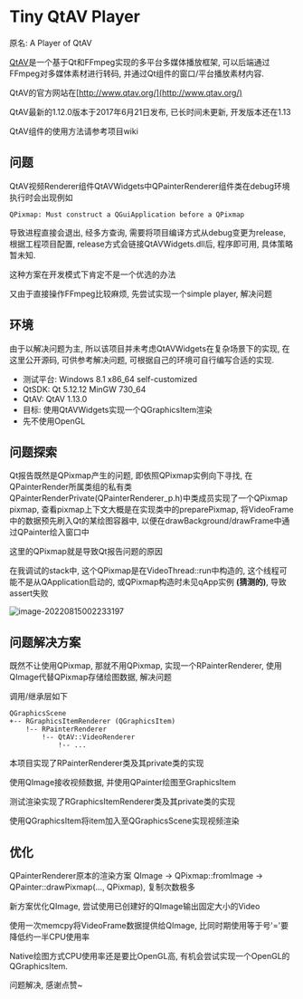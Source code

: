 # Tiny QtAV Player

原名: A Player of QtAV

[QtAV](https://github.com/wang-bin/QtAV)是一个基于Qt和FFmpeg实现的多平台多媒体播放框架, 可以后端通过FFmpeg对多媒体素材进行转码, 并通过Qt组件的窗口/平台播放素材内容. 

QtAV的官方网站在[http://www.qtav.org/](http://www.qtav.org/)

QtAV最新的1.12.0版本于2017年6月21日发布, 已长时间未更新, 开发版本还在1.13

QtAV组件的使用方法请参考项目wiki

## 问题

QtAV视频Renderer组件QtAVWidgets中QPainterRenderer组件类在debug环境执行时会出现例如

``` text
QPixmap: Must construct a QGuiApplication before a QPixmap
```

导致进程直接会退出, 经多方查询, 需要将项目编译方式从debug变更为release, 根据工程项目配置, release方式会链接QtAVWidgets.dll后, 程序即可用, 具体策略暂未知.

这种方案在开发模式下肯定不是一个优选的办法

又由于直接操作FFmpeg比较麻烦, 先尝试实现一个simple player, 解决问题

## 环境

由于以解决问题为主, 所以该项目并未考虑QtAVWidgets在复杂场景下的实现, 在这里公开源码, 可供参考解决问题, 可根据自己的环境可自行编写合适的实现.

* 测试平台: Windows 8.1 x86_64  self-customized
* QtSDK: Qt 5.12.12 MinGW 730_64
* QtAV: QtAV 1.13.0
* 目标: 使用QtAVWidgets实现一个QGraphicsItem渲染
* 先不使用OpenGL

## 问题探索

Qt报告既然是QPixmap产生的问题, 即依照QPixmap实例向下寻找, 在QPainterRender所属类组的私有类QPainterRenderPrivate(QPainterRenderer_p.h)中类成员实现了一个QPixmap pixmap, 查看pixmap上下文大概是在实现类中的preparePixmap, 将VideoFrame中的数据预先刷入Qt的某绘图容器中, 以便在drawBackground/drawFrame中通过QPainter绘入窗口中

这里的QPixmap就是导致Qt报告问题的原因

在我调试的stack中, 这个QPixmap是在VideoThread::run中构造的, 这个线程可能不是从QApplication启动的, 或QPixmap构造时未见qApp实例 **(猜测的)**, 导致assert失败

![image-20220815002233197](E:\MyQt\APlayerofQtAV\data\github\image-20220815002233197.png) 

## 问题解决方案

既然不让使用QPixmap, 那就不用QPixmap, 实现一个RPainterRenderer, 使用QImage代替QPixmap存储绘图数据, 解决问题

调用/继承层如下

```text
QGraphicsScene
+-- RGraphicsItemRenderer (QGraphicsItem)
    !-- RPainterRenderer
        !-- QtAV::VideoRenderer
            !-- ...
```

本项目实现了RPainterRenderer类及其private类的实现

使用QImage接收视频数据, 并使用QPainter绘图至GraphicsItem

测试渲染实现了RGraphicsItemRenderer类及其private类的实现

使用QGraphicsItem将item加入至QGraphicsScene实现视频渲染

## 优化

QPainterRenderer原本的渲染方案 QImage -> QPixmap::fromImage -> QPainter::drawPixmap(..., QPixmap), 复制次数极多

新方案优化QImage, 尝试使用已创建好的QImage输出固定大小的Video

使用一次memcpy将VideoFrame数据提供给QImage, 比同时期使用等于号'='要降低约一半CPU使用率

Native绘图方式CPU使用率还是要比OpenGL高, 有机会尝试实现一个OpenGL的QGraphicsItem.

问题解决, 感谢点赞~

